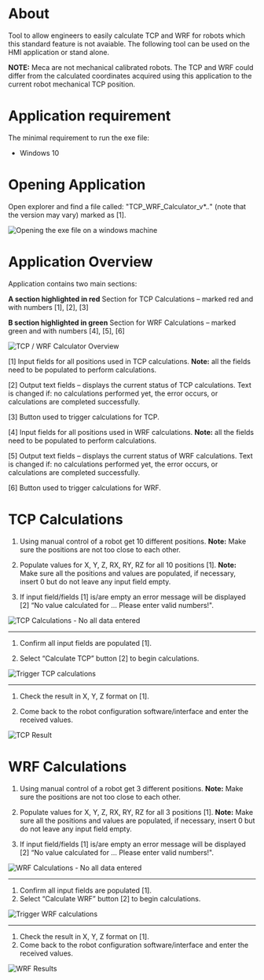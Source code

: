 # About

Tool to allow engineers to easily calculate TCP and WRF for robots which this standard feature is not avaiable. The following tool can be used on the HMI application or stand alone. 

**NOTE:** Meca are not mechanical calibrated robots. The TCP and WRF could differ from the calculated coordinates acquired using this application to the current robot mechanical TCP position.

# Application requirement

The minimal requirement to run the exe file:

- Windows 10

# Opening Application

Open explorer and find a file called: "TCP_WRF_Calculator_v*.*.*" (note that the version may vary) marked as [1].

![Opening the exe file on a windows machine](images/img1.png "Opening the exe file on a windows machine")

# Application Overview
 
Application contains two main sections:

**A section highlighted in red**
Section for TCP Calculations – marked red and with numbers [1], [2], [3]

​​​​​​​**B section highlighted in green**
Section for WRF Calculations – marked green and with numbers [4], [5], [6]

![TCP / WRF Calculator Overview](images/img2.png "TCP / WRF Calculator Overview")

[1] Input fields for all positions used in TCP calculations. **Note:** all the fields need to be populated to perform calculations.

[2] Output text fields – displays the current status of TCP calculations. Text is changed if: no calculations performed yet, the error occurs, or calculations are completed successfully.

[3] Button used to trigger calculations for TCP.

[4] Input fields for all positions used in WRF calculations. **Note:** all the fields need to be populated to perform calculations.

[5] Output text fields – displays the current status of WRF calculations. Text is changed if: no calculations performed yet, the error occurs, or calculations are completed successfully.

[6] Button used to trigger calculations for WRF.

# TCP Calculations

1. Using manual control of a robot get 10 different positions.
**Note:** Make sure the positions are not too close to each other. 

2. Populate values for X, Y, Z, RX, RY, RZ for all 10 positions [1].
**Note:** Make sure all the positions and values are populated, if necessary, insert 0 but do not leave any input field empty.

3. If input field/fields [1] is/are empty an error message will be displayed [2] “No value calculated for … Please enter valid numbers!".

![TCP Calculations - No all data entered](images/img3.png "TCP Calculations - No all data entered")

---

1. Confirm all input fields are populated [1].

2. Select “Calculate TCP” button [2] to begin calculations.

![Trigger TCP calculations](images/img4.png "Trigger TCP calculations")

---

1. Check the result in X, Y, Z format on [1].

2. Come back to the robot configuration software/interface and enter the received values.

![TCP Result](images/img5.png "TCP Result")

# WRF Calculations

1. Using manual control of a robot get 3 different positions.
**Note:** Make sure the positions are not too close to each other. 

2. Populate values for X, Y, Z, RX, RY, RZ for all 3 positions [1].
**Note:** Make sure all the positions and values are populated, if necessary, insert 0 but do not leave any input field empty.
​​​​​​​
3. If input field/fields [1] is/are empty an error message will be displayed [2] “No value calculated for … Please enter valid numbers!".

![WRF Calculations - No all data entered](images/img6.png "WRF Calculations - No all data entered")

---

1. Confirm all input fields are populated [1].
​​​​​​​
2. Select “Calculate WRF” button [2] to begin calculations.

![Trigger WRF calculations](images/img7.png "Trigger WRF calculations")

---

1. Check the result in X, Y, Z format on [1].
​​​​​​​
2. Come back to the robot configuration software/interface and enter the received values.

![WRF Results](images/img8.png "WRF Results")


